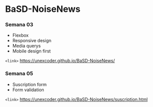 # BaSD-NoiseNews

### Semana 03

- Flexbox
- Responsive design
- Media querys
- Mobile design first

`<link>` https://unexcoder.github.io/BaSD-NoiseNews/

### Semana 05

- Suscription form
- Form validation

`<link>` https://unexcoder.github.io/BaSD-NoiseNews/suscription.html

